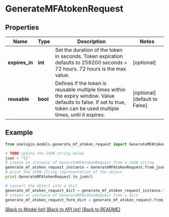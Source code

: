 # GenerateMFAtokenRequest


## Properties
Name | Type | Description | Notes
------------ | ------------- | ------------- | -------------
**expires_in** | **int** | Set the duration of the token in seconds. Token expiration defaults to 259200 seconds &#x3D; 72 hours. 72 hours is the max value. | [optional] 
**reusable** | **bool** | Defines if the token is reusable multiple times within the expiry window. Value defaults to false. If set to true, token can be used multiple times, until it expires. | [optional] [default to False]

## Example

```python
from onelogin.models.generate_mf_atoken_request import GenerateMFAtokenRequest

# TODO update the JSON string below
json = "{}"
# create an instance of GenerateMFAtokenRequest from a JSON string
generate_mf_atoken_request_instance = GenerateMFAtokenRequest.from_json(json)
# print the JSON string representation of the object
print GenerateMFAtokenRequest.to_json()

# convert the object into a dict
generate_mf_atoken_request_dict = generate_mf_atoken_request_instance.to_dict()
# create an instance of GenerateMFAtokenRequest from a dict
generate_mf_atoken_request_form_dict = generate_mf_atoken_request.from_dict(generate_mf_atoken_request_dict)
```
[[Back to Model list]](../README.md#documentation-for-models) [[Back to API list]](../README.md#documentation-for-api-endpoints) [[Back to README]](../README.md)


